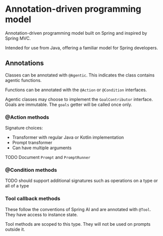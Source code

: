 # Annotation-driven programming model

Annotation-driven programming model built on Spring
and inspired by Spring MVC.

Intended for use from Java, offering a familiar
model for Spring developers.

## Annotations

Classes can be annotated with `@Agentic`. This indicates the class contains agentic functions.

Functions can be annotated with the `@Action` or `@Condition` interfaces.

Agentic classes may choose to implement the `GoalContributor` interface.
Goals are immutable. The `goals` getter will be called once only.

### @Action methods

Signature choices:

- Transformer with regular Java or Kotlin implementation
- Prompt transformer
- Can have multiple arguments

TODO
Document `Prompt` and `PromptRunner`

### @Condition methods

TODO should support additional signatures such
as operations on a type or all of a type

### Tool callback methods

These follow the conventions of Spring AI and are annotated with `@Tool`.
They have access to instance state.

Tool methods are scoped to this type.
They will not be used on prompts outside it.
